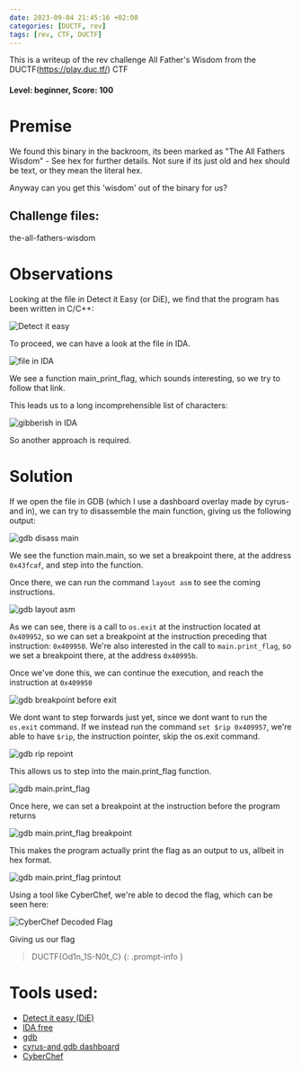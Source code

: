 ```yaml
---
date: 2023-09-04 21:45:16 +02:00
categories: [DUCTF, rev]
tags: [rev, CTF, DUCTF]
---
```

This is a writeup of the rev challenge All Father's Wisdom from the DUCTF(https://play.duc.tf/) CTF
#### Level: beginner, Score: 100
# Premise
We found this binary in the backroom, its been marked as "The All Fathers Wisdom" - See hex for further details. Not sure if its just old and hex should be text, or they mean the literal hex.

Anyway can you get this 'wisdom' out of the binary for us?
## Challenge files:
the-all-fathers-wisdom

# Observations
Looking at the file in Detect it Easy (or DiE), we find that the program has been
written in C/C++:

![Detect it easy](/assets/images/DUCTF/afw_die.png)

To proceed, we can have a look at the file in IDA.

![file in IDA](/assets/images/DUCTF/afw_ida.png)

We see a function main_print_flag, which sounds interesting, so we try to follow that link.

This leads us to a long incomprehensible list of characters:

![gibberish in IDA](/assets/images/DUCTF/afw_ida_2.png)

So another approach is required. 

# Solution
If we open the file in GDB (which I use a dashboard overlay made by cyrus-and in), we can try to disassemble the main function, giving us the following output:

![gdb disass main](/assets/images/DUCTF/afw_gdb_1.png) 

We see the function main.main, so we set a breakpoint there, at the address `0x43fcaf`, and step into the function.

Once there, we can run the command `layout asm` to see the coming instructions.

![gdb layout asm](/assets/images/DUCTF/afw_gdb_2.png) 

As we can see, there is a call to `os.exit` at the instruction located at `0x409952`, so we can set a breakpoint at the instruction preceding that instruction: `0x409950`. 
We're also interested in the call to `main.print_flag`, so we set a breakpoint there, at the address `0x40995b`.

Once we've done this, we can continue the execution, and reach the instruction at `0x409950`

![gdb breakpoint before exit](/assets/images/DUCTF/afw_gdb_3.png)

We dont want to step forwards just yet, since we dont want to run the `os.exit` command. 
If we instead run the command `set $rip 0x409957`, we're able to have `$rip`, the instruction pointer, skip the os.exit command.

![gdb rip repoint](/assets/images/DUCTF/afw_gdb_rip.png)

This allows us to step into the main.print_flag function.

![gdb main.print_flag](/assets/images/DUCTF/afw_print_flag_but_its_the_flag.png)

Once here, we can set a breakpoint at the instruction before the program returns 

![gdb main.print_flag breakpoint](/assets/images/DUCTF/afw_print_flag_but_its_the_flag_instruction.png)

This makes the program actually print the flag as an output to us, allbeit in hex format.

![gdb main.print_flag printout](/assets/images/DUCTF/afw_hex_flag.png)

Using a tool like CyberChef, we're able to decod the flag, which can be seen here:

![CyberChef Decoded Flag](/assets/images/DUCTF/afw_flag_win.png)

Giving us our flag
> DUCTF{Od1n_1S-N0t_C}
{: .prompt-info }


# Tools used:
 - [Detect it easy (DiE)](https://github.com/horsicq/Detect-It-Easy)
 - [IDA free](https://hex-rays.com/ida-free/)
 - [gdb](https://www.sourceware.org/gdb/)
 - [cyrus-and gdb dashboard](https://github.com/cyrus-and/gdb-dashboard)
 - [CyberChef](https://gchq.github.io/CyberChef)
